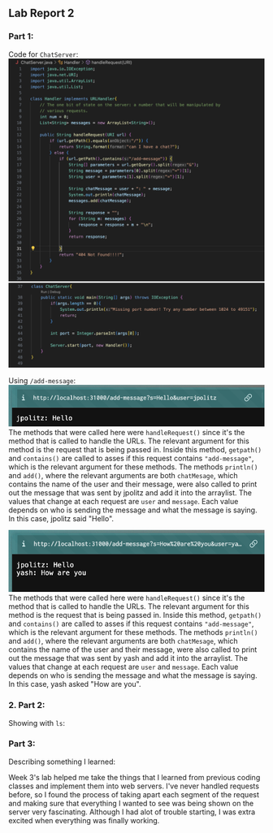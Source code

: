 ## Lab Report 2
### Part 1:
Code for `ChatServer`:
 ![](messages_code1.png)
 ![](messages_code2.png)

Using `/add-message`:
![](messages_code4.png)
The methods that were called here were `handleRequest()` since it's the method that is called to handle the URLs. The relevant argument for this method is the request that is being passed in. Inside this method, `getpath()` and `contains()` are called to asses if this request contains `"add-message"`, which is the relevant argument for these methods. The methods `println()` and `add()`, where the relevant arguments are both `chatMesage`, which contains the name of the user and their message, were also called to print out the message that was sent by jpolitz and add it into the arraylist. The values that change at each request are `user` and `message`. Each value depends on who is sending the message and what the message is saying. In this case, jpolitz said "Hello".

![](messages_code3.png)
The methods that were called here were `handleRequest()` since it's the method that is called to handle the URLs. The relevant argument for this method is the request that is being passed in. Inside this method, `getpath()` and `contains()` are called to asses if this request contains `"add-message"`, which is the relevant argument for these methods. The methods `println()` and `add()`, where the relevant arguments are both `chatMesage`, which contains the name of the user and their message, were also called to print out the message that was sent by yash and add it into the arraylist. The values that change at each request are `user` and `message`. Each value depends on who is sending the message and what the message is saying. In this case, yash asked "How are you".

### 2. Part 2:
Showing with `ls`:


### Part 3:
Describing something I learned:

Week 3's lab helped me take the things that I learned from previous coding classes and implement them into web servers. I've never handled requests before, so I found the process of taking apart each segment of the request and making sure that everything I wanted to see was being shown on the server very fascinating. Although I had alot of trouble starting, I was extra excited when everything was finally working. 

